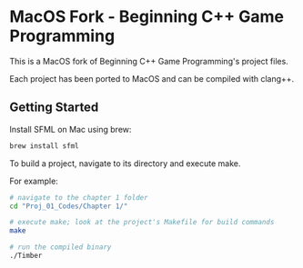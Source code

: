 # MacOS Fork - Beginning C++ Game Programming

This is a MacOS fork of Beginning C++ Game Programming's project files.

Each project has been ported to MacOS and can be compiled with clang++.

## Getting Started

Install SFML on Mac using brew:

```bash
brew install sfml
```

To build a project, navigate to its directory and execute make.

For example:

```bash
# navigate to the chapter 1 folder
cd "Proj_01_Codes/Chapter 1/"

# execute make; look at the project's Makefile for build commands
make

# run the compiled binary
./Timber
```